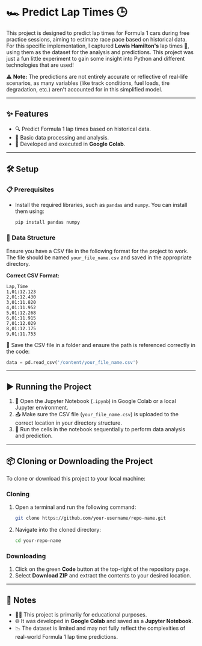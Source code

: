 # 🏎️ Predict Lap Times 🕒

This project is designed to predict lap times for Formula 1 cars during free practice sessions, aiming to estimate race pace based on historical data. For this specific implementation, I captured **Lewis Hamilton's** lap times 🏁, using them as the dataset for the analysis and predictions. This project was just a fun little experiment to gain some insight into Python and different technologies that are used! 

⚠️ **Note:** The predictions are not entirely accurate or reflective of real-life scenarios, as many variables (like track conditions, fuel loads, tire degradation, etc.) aren't accounted for in this simplified model.

---

## ✨ Features

- 🔍 Predict Formula 1 lap times based on historical data.
- 🧮 Basic data processing and analysis.
- 🚀 Developed and executed in **Google Colab**.

---

## 🛠️ Setup

### 📋 Prerequisites

- Install the required libraries, such as `pandas` and `numpy`. You can install them using:
  ```bash
  pip install pandas numpy
  ```

### 📂 Data Structure

Ensure you have a CSV file in the following format for the project to work. The file should be named `your_file_name.csv` and saved in the appropriate directory.

**Correct CSV Format:**

```
Lap,Time
1,01:12.123
2,01:12.430
3,01:11.820
4,01:11.952
5,01:12.268
6,01:11.915
7,01:12.029
8,01:12.175
9,01:11.753
```

📂 Save the CSV file in a folder and ensure the path is referenced correctly in the code:
```python
data = pd.read_csv('/content/your_file_name.csv')
```

---

## ▶️ Running the Project

1. 🔧 Open the Jupyter Notebook (`.ipynb`) in Google Colab or a local Jupyter environment.
2. 📤 Make sure the CSV file (`your_file_name.csv`) is uploaded to the correct location in your directory structure.
3. 🚦 Run the cells in the notebook sequentially to perform data analysis and prediction.

---

## 📦 Cloning or Downloading the Project

To clone or download this project to your local machine:

### Cloning
1. Open a terminal and run the following command:
   ```bash
   git clone https://github.com/your-username/repo-name.git
   ```
2. Navigate into the cloned directory:
   ```bash
   cd your-repo-name
   ```

### Downloading
1. Click on the green **Code** button at the top-right of the repository page.
2. Select **Download ZIP** and extract the contents to your desired location.

---

## 📝 Notes

- 🧑‍💻 This project is primarily for educational purposes.
- 🌐 It was developed in **Google Colab** and saved as a **Jupyter Notebook**.
- 📉 The dataset is limited and may not fully reflect the complexities of real-world Formula 1 lap time predictions.
